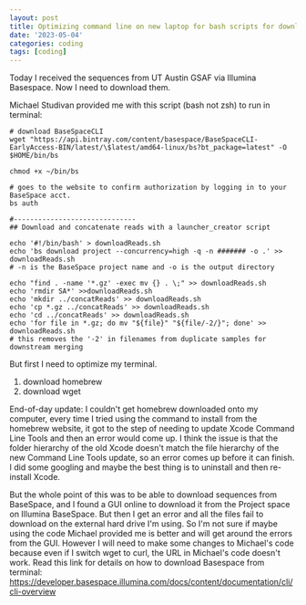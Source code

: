 ```yaml
---
layout: post
title: Optimizing command line on new laptop for bash scripts for downloading raw sequences
date: '2023-05-04'
categories: coding
tags: [coding]
---
```


Today I received the sequences from UT Austin GSAF via Illumina Basespace. Now I need to download them. 

Michael Studivan provided me with this script (bash not zsh) to run in terminal:

```{bash}
# download BaseSpaceCLI
wget "https://api.bintray.com/content/basespace/BaseSpaceCLI-EarlyAccess-BIN/latest/\$latest/amd64-linux/bs?bt_package=latest" -O $HOME/bin/bs

chmod +x ~/bin/bs

# goes to the website to confirm authorization by logging in to your BaseSpace acct.
bs auth

#------------------------------
## Download and concatenate reads with a launcher_creator script

echo '#!/bin/bash' > downloadReads.sh
echo 'bs download project --concurrency=high -q -n ####### -o .' >> downloadReads.sh
# -n is the BaseSpace project name and -o is the output directory

echo "find . -name '*.gz' -exec mv {} . \;" >> downloadReads.sh
echo 'rmdir SA*' >>downloadReads.sh
echo 'mkdir ../concatReads' >> downloadReads.sh
echo 'cp *.gz ../concatReads' >> downloadReads.sh
echo 'cd ../concatReads' >> downloadReads.sh
echo 'for file in *.gz; do mv "${file}" "${file/-2/}"; done' >> downloadReads.sh
# this removes the '-2' in filenames from duplicate samples for downstream merging
```

But first I need to optimize my terminal.
1) download homebrew
2) download wget

End-of-day update: I couldn't get homebrew downloaded onto my computer, every time I tried using the command to install from the homebrew website, it got to the step of needing to update Xcode Command Line Tools and then an error would come up. I think the issue is that the folder hierarchy of the old Xcode doesn't match the file hierarchy of the new Command Line Tools update, so an error comes up before it can finish. I did some googling and maybe the best thing is to uninstall and then re-install Xcode. 

But the whole point of this was to be able to download sequences from BaseSpace, and I found a GUI online to download it from the Project space on Illumina BaseSpace. But then I get an error and all the files fail to download on the external hard drive I'm using. So I'm not sure if maybe using the code Michael provided me is better and will get around the errors from the GUI. However I will need to make some changes to Michael's code because even if I switch wget to curl, the URL in Michael's code doesn't work. Read this link for details on how to download Basespace from terminal: https://developer.basespace.illumina.com/docs/content/documentation/cli/cli-overview
